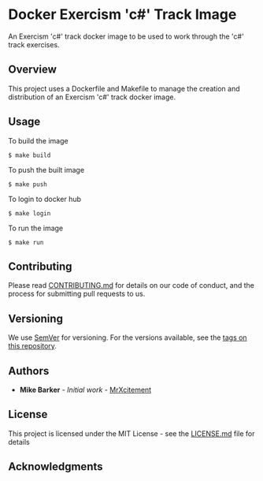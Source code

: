 # Docker Exercism 'c#' Track Image
An Exercism 'c#' track docker image to be used to work through the 'c#' track exercises.

## Overview
This project uses a Dockerfile and Makefile to manage the creation and
distribution of an Exercism 'c#' track docker image.

## Usage
To build the image

```
$ make build
```

To push the built image

```
$ make push
```

To login to docker hub

```
$ make login
```

To run the image

```
$ make run
```

## Contributing

Please read [CONTRIBUTING.md](CONTRIBUTING.md) for details on our code of
conduct, and the process for submitting pull requests to us.

## Versioning

We use [SemVer](http://semver.org/) for versioning. For the versions available,
see the [tags on this repository](https://github.com/mrxcitement/exercism-base/tags). 

## Authors

* **Mike Barker** - *Initial work* - [MrXcitement](https://github.com/mrxcitement)

## License

This project is licensed under the MIT License - see the [LICENSE.md](LICENSE.md) file for details

## Acknowledgments

